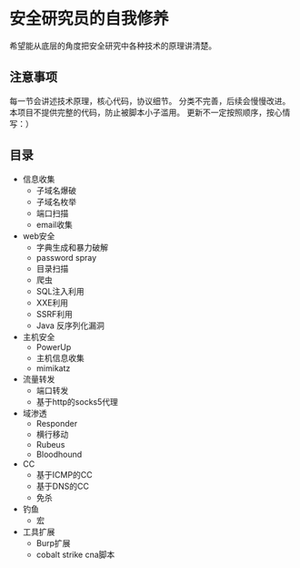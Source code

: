 # 安全研究员的自我修养
希望能从底层的角度把安全研究中各种技术的原理讲清楚。

## 注意事项
每一节会讲述技术原理，核心代码，协议细节。
分类不完善，后续会慢慢改进。
本项目不提供完整的代码，防止被脚本小子滥用。
更新不一定按照顺序，按心情写：）

## 目录
* 信息收集
    * 子域名爆破
    * 子域名枚举
    * 端口扫描
    * email收集
* web安全
    * 字典生成和暴力破解
    * password spray
    * 目录扫描
    * 爬虫
    * SQL注入利用
    * XXE利用
    * SSRF利用
    * Java 反序列化漏洞
* 主机安全
    * PowerUp
    * 主机信息收集
    * mimikatz
* 流量转发
    * 端口转发
    * 基于http的socks5代理
* 域渗透
    * Responder
    * 横行移动
    * Rubeus
    * Bloodhound
* CC
    * 基于ICMP的CC
    * 基于DNS的CC
    * 免杀
* 钓鱼
    * 宏
* 工具扩展
    * Burp扩展
    * cobalt strike cna脚本

